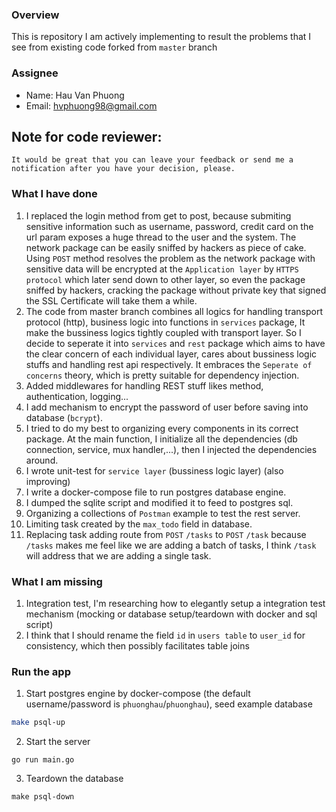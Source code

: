 ### Overview

This is repository I am actively implementing to result the problems that I see from existing code forked from `master` branch

### Assignee
- Name: Hau Van Phuong
- Email: hvphuong98@gmail.com
## Note for code reviewer:
```
It would be great that you can leave your feedback or send me a notification after you have your decision, please.
```

### What I have done
1. I replaced the login method from get to post, because submiting sensitive information such as username, password, credit card on the url
param exposes a huge thread to the user and the system. The network package can be easily sniffed by hackers as piece of cake.
Using `POST` method resolves the problem as the network package with sensitive data will be encrypted at the `Application layer` by `HTTPS protocol`
which later send down to other layer, so even the package sniffed by hackers, cracking the package without private key that signed the SSL Certificate
will take them a while.
2. The code from master branch combines all logics for handling transport protocol (http), business logic into functions in `services` package, It make the bussiness logics tightly coupled with transport layer. So I decide to seperate it into `services` and `rest` package which aims to have the clear concern of each individual layer, cares about bussiness logic stuffs and handling rest api respectively. It embraces the `Seperate of concerns` theory, which is pretty suitable
for dependency injection.
3. Added middlewares for handling REST stuff likes method, authentication, logging...
4. I add mechanism to encrypt the password of user before saving into database (`bcrypt`).
5. I tried to do my best to organizing every components in its correct package. At the main function, I initialize all the dependencies (db connection, service, mux handler,...), then I injected the dependencies around.
6. I wrote unit-test for `service layer` (bussiness logic layer) (also improving)
7. I write a docker-compose file to run postgres database engine.
8. I dumped the sqlite script and modified it to feed to postgres sql.
9. Organizing a collections of `Postman` example to test the rest server.
10. Limiting task created by the `max_todo` field in database.
11. Replacing task adding route from `POST` `/tasks` to `POST` `/task` because `/tasks` makes me feel like we are adding a batch of tasks, I think `/task` will address that we are adding a single task.
### What I am missing
1. Integration test, I'm researching how to elegantly setup a integration test mechanism (mocking or database setup/teardown with docker and sql script)
2. I think that I should rename the field `id` in `users table` to `user_id` for consistency, which then possibly facilitates table joins
### Run the app
1. Start postgres engine by docker-compose (the default username/password is `phuonghau`/`phuonghau`), seed example database

```sh
make psql-up
```
2. Start the server
```
go run main.go
```

3. Teardown the database
```
make psql-down
```